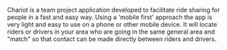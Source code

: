 Chariot is a team project application developed to facilitate ride sharing for people in a fast and easy way. 
Using a 'mobile first' approach the app is very light and easy to use on a phone or other mobile device.  It
will locate riders or drivers in your area who are going in the same general area and "match" so that contact
can be made directly between riders and drivers.  

